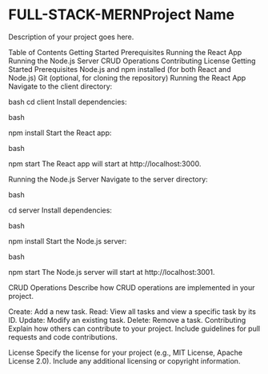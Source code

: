 # FULL-STACK-MERNProject Name
Description of your project goes here.

Table of Contents
Getting Started
Prerequisites
Running the React App
Running the Node.js Server
CRUD Operations
Contributing
License
Getting Started
Prerequisites
Node.js and npm installed (for both React and Node.js)
Git (optional, for cloning the repository)
Running the React App
Navigate to the client directory:

bash
cd client
Install dependencies:

bash

npm install
Start the React app:

bash

npm start
The React app will start at http://localhost:3000.

Running the Node.js Server
Navigate to the server directory:

bash

cd server
Install dependencies:

bash

npm install
Start the Node.js server:

bash

npm start
The Node.js server will start at http://localhost:3001.

CRUD Operations
Describe how CRUD operations are implemented in your project.

Create: Add a new task.
Read: View all tasks and view a specific task by its ID.
Update: Modify an existing task.
Delete: Remove a task.
Contributing
Explain how others can contribute to your project. Include guidelines for pull requests and code contributions.

License
Specify the license for your project (e.g., MIT License, Apache License 2.0). Include any additional licensing or copyright information.

